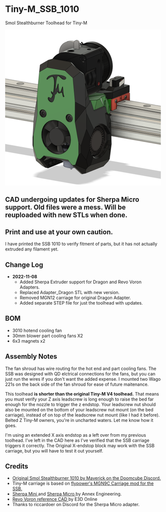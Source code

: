 # Tiny-M_SSB_1010
Smol Stealthburner Toolhead for Tiny-M

<img src="Images/Tiny-M_SSB_1010.png" width="800">

## CAD undergoing updates for Sherpa Micro support. Old files were a mess. Will be reuploaded with new STLs when done. 


## Print and use at your own caution.

I have printed the SSB 1010 to verify fitment of parts, but it has not actually extruded any filament yet. 

## Change Log

- **2022-11-08**
	- Added Sherpa Extruder support for Dragon and Revo Voron Adapters.
	- Replaced Adapter_Dragon STL with new version.
	- Removed MGN12 carriage for original Dragon Adapter.
	- Added separate STEP file for just the toolhead with updates.
	
## BOM

- 3010 hotend cooling fan
- 30mm blower part cooling fans X2
- 6x3 magnets x2


## Assembly Notes

The fan shroud has wire routing for the hot end and part cooling fans. The SSB was designed with QD elctrical connections for the fans, but you can just run the wires if you don't want the added expense. I mounted two Wago 221s on the back side of the fan shroud for ease of future maitenance.

This toolhead **is shorter than the original Tiny-M V4 toolhead.** That means you must verify your Z axis leadscrew is long enough to raise the bed far enough for the nozzle to trigger the z endstop. Your leadscrew nut should also be mounted on the bottom of your leadscrew nut mount (on the bed carriage), instead of on top of the leadscrew nut mount (like I had it before). Belted Z Tiny-M owners, you're in uncharted waters. Let me know how it goes.

I'm using an extended X axis endstop as a left over from my previous toolhead. I've left in the CAD here as I've verified that the SSB carriage triggers it correctly. The Original X-endstop block may work with the SSB carriage, but you will have to test it out yourself.

## Credits
- <a href="https://discord.com/channels/825469421346226226/909858082841067591/951228478278230057"/> Original Smol Stealthburner 1010 by Maverick on the Doomcube Discord.</a> 
- Tiny-M carriage is based on <a href="https://github.com/flyespresso/antpower/tree/main/SMOL%20Stealth%20Burner%20MGN9C%20V0%20Gantry%20Mod"> flypower's MGN9C Carriage mod for the SSB.</a>
- <a href="https://github.com/Annex-Engineering/Sherpa_Mini-Extruder"/> Sherpa Mini </a> and <a href="https://github.com/Annex-Engineering/Sherpa_Micro-Extruder"/> Sherpa Micro </a> by Annex Engineering.
- <a href="https://e3d-online.zendesk.com/hc/en-us/articles/4444939320093-Revo-Voron-Reference-CAD"/> Revo Voron reference CAD </a> by E3D Online
- Thanks to riccardoer on Discord for the Sherpa Micro adapter.